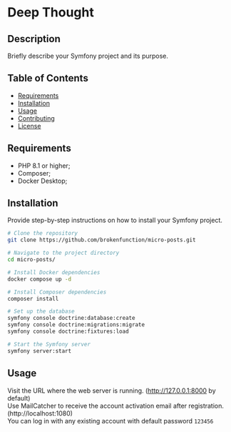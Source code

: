# Deep Thought

## Description

Briefly describe your Symfony project and its purpose.

## Table of Contents

- [Requirements](#requirements)
- [Installation](#installation)
- [Usage](#usage)
- [Contributing](#contributing)
- [License](#license)

## Requirements

- PHP 8.1 or higher;
- Composer;
- Docker Desktop;

## Installation

Provide step-by-step instructions on how to install your Symfony project.

```bash
# Clone the repository
git clone https://github.com/brokenfunction/micro-posts.git

# Navigate to the project directory
cd micro-posts/

# Install Docker dependencies
docker compose up -d

# Install Composer dependencies
composer install

# Set up the database
symfony console doctrine:database:create
symfony console doctrine:migrations:migrate
symfony console doctrine:fixtures:load

# Start the Symfony server
symfony server:start
```
## Usage

Visit the URL where the web server is running. (http://127.0.0.1:8000 by default) </br>
Use MailCatcher to receive the account activation email after registration. (http://localhost:1080) </br>
You can log in with any existing account with default password `123456`



